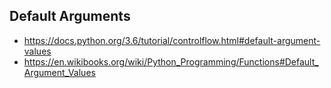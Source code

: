 ## Default Arguments  

- https://docs.python.org/3.6/tutorial/controlflow.html#default-argument-values  
- https://en.wikibooks.org/wiki/Python_Programming/Functions#Default_Argument_Values
